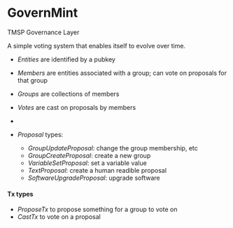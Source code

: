 # GovernMint

TMSP Governance Layer

A simple voting system that enables itself to evolve over time.

- *Entities* are identified by a pubkey
- *Members* are entities associated with a group; can vote on proposals for that group
- *Groups* are collections of members

- *Votes* are cast on proposals by members
- 
- *Proposal* types:
  * *GroupUpdateProposal*: change the group membership, etc
  * *GroupCreateProposal*: create a new group
  * *VariableSetProposal*: set a variable value
  * *TextProposal*: create a human readible proposal
  * *SoftwareUpgradeProposal*: upgrade software
  
#### Tx types

- *ProposeTx* to propose something for a group to vote on
- *CastTx* to vote on a proposal
